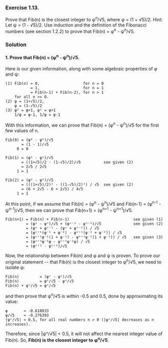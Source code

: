 ### Exercise 1.13.
Prove that Fib(n) is the closest integer to φ<sup>n</sup>/√5, where φ = (1 + √5)/2. Hint: Let ψ = (1 - √5)/2. Use induction and the definition of the Fibonacci numbers (see section 1.2.2) to prove that Fib(n) = φ<sup>n</sup> - ψ<sup>n</sup>/√5.

### Solution

#### 1. Prove that Fib(n) = (φ<sup>n</sup> - ψ<sup>n</sup>)/√5.

Here is our given information, along with some algebraic properties of φ and ψ:

    (1) Fib(n) = 0,                   for n = 0
               = 1,                   for n = 1
               = Fib(n-1) + Fib(n-2), for n > 1
        for all n >= 0.
    (2) φ = (1+√5)/2,
        ψ = (1-√5)/2
    (3) φ² = φ+1, ψ² = ψ+1
        1/φ = φ-1, 1/ψ = ψ-1   

With this information, we can prove that Fib(n) = (φ<sup>n</sup> - ψ<sup>n</sup>)/√5 for the first few values of n.

    Fib(0) = (φ⁰ - ψ⁰)/√5
           = (1 - 1)/√5
         0 = 0

    Fib(1) = (φ¹ - ψ¹)/√5
           = ((1+√5)/2 - (1-√5)/2)/√5          see given (2)
           = 2√5 / 2√5
         1 = 1

    Fib(2) = (φ² - ψ²)/√5
           = (((1+√5)/2)² - ((1-√5)/2)²) / √5  see given (2)
           = (6 + 2√5 - 6 + 2√5) / 4√5
         1 = 1
At this point, if we assume that Fib(n) = (φ<sup>n</sup> - ψ<sup>n</sup>)/√5 and Fib(n-1) = (φ<sup>n-1</sup> - ψ<sup>n-1</sup>)/√5, then we can prove that Fib(n+1) = (φ<sup>n+1</sup> - ψ<sup>n+1</sup>)/√5.

    Fib(n+1) = Fib(n) + Fib(n-1)                            see given (1)
             = (φⁿ - ψⁿ)/√5 + (φⁿ⁻¹ - ψⁿ⁻¹)/√5              see given (2)
             = (φⁿ + φⁿ⁻¹ - (ψⁿ + ψⁿ⁻¹)) / √5
             = (φⁿ⁺¹(φ⁻¹ + φ⁻²) - ψⁿ⁺¹(ψ⁻¹ + ψ⁻²)) / √5
             = (φⁿ⁺¹φ⁻¹(1 + φ⁻¹) - ψⁿ⁺¹ψ⁻¹(1 + ψ⁻¹)) / √5   see given (3)
             = (φⁿ⁺¹φ⁻¹φ - ψⁿ⁺¹ψ⁻¹ψ) / √5
             = (φⁿ⁺¹ - ψⁿ⁺¹)/√5
Now, the relationship between Fib(n) and φ and ψ is proven. To prove our original statement -- that Fib(n) is the closest integer to φ<sup>n</sup>/√5, we need to isolate φ:

    Fib(n)         = (φⁿ - ψⁿ)/√5
    Fib(n)         = φⁿ/√5 - ψⁿ/√5
    Fib(n) + ψⁿ/√5 = φⁿ/√5
and then prove that ψ<sup>n</sup>/√5 is within -0.5 and 0.5, done by approximating its value:

    ψ       ≈ -0.618033
    ψ/√5    ≈ -0.276393
    |ψⁿ/√5| < 0.5, for all real numbers n > 0 (|ψⁿ/√5| decreases as n increases).
Therefore, since |ψⁿ/√5| < 0.5, it will not affect the nearest integer value of Fib(n).
So, **Fib(n) is the closest integer to φ**<sup>**n**</sup>**/√5**.
